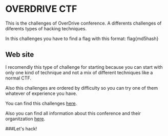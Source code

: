 # OVERDRIVE CTF

This is the challenges of OverDrive conference. A differents challenges of diferents types of hacking techniques.

In this challenges you have to find a flag with this format: flag{md5hash}

## Web site

I recomendly this type of challenge for starting because you can start with only one kind of technique and not a mix of different techniques like a normal CTF.

Also this challenges are ordered by difficulty so you can try one of them whatever of experience you have.


You can find this challenges [here](https://overdrivectf.space/home).

Also you can find all information about this conference and their organitzation [here](http://overdriveconference.com/).



###Let's hack!
